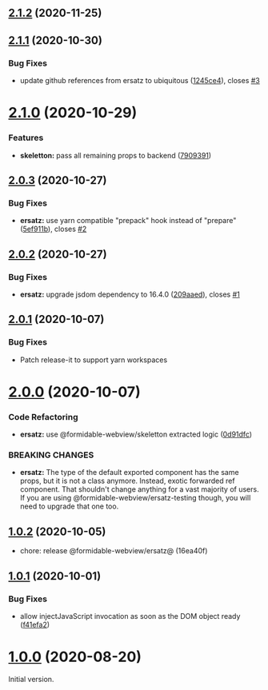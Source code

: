 ## [2.1.2](https://github.com/formidable-webview/ubiquitous/compare/@formidable-webview/ersatz@2.1.1...@formidable-webview/ersatz@2.1.2) (2020-11-25)

## [2.1.1](https://github.com/formidable-webview/ubiquitous/compare/@formidable-webview/ersatz@2.1.0...@formidable-webview/ersatz@2.1.1) (2020-10-30)


### Bug Fixes

* update github references from ersatz to ubiquitous ([1245ce4](https://github.com/formidable-webview/ubiquitous/commit/1245ce43f04e939a99e130cdb3d18213599bd071)), closes [#3](https://github.com/formidable-webview/ubiquitous/issues/3)

# [2.1.0](https://github.com/formidable-webview/ersatz/compare/@formidable-webview/ersatz@2.0.3...@formidable-webview/ersatz@2.1.0) (2020-10-29)


### Features

* **skeletton:** pass all remaining props to backend ([7909391](https://github.com/formidable-webview/ersatz/commit/7909391c7ebbd91e0821703b340544c245f9a8e4))

## [2.0.3](https://github.com/formidable-webview/ersatz/compare/@formidable-webview/ersatz@2.0.2...@formidable-webview/ersatz@2.0.3) (2020-10-27)


### Bug Fixes

* **ersatz:** use yarn compatible "prepack" hook instead of "prepare" ([5ef911b](https://github.com/formidable-webview/ersatz/commit/5ef911b351302412b34450a9889fd97b6013728f)), closes [#2](https://github.com/formidable-webview/ersatz/issues/2)

## [2.0.2](https://github.com/formidable-webview/ersatz/compare/@formidable-webview/ersatz@2.0.1...@formidable-webview/ersatz@2.0.2) (2020-10-27)


### Bug Fixes

* **ersatz:** upgrade jsdom dependency to 16.4.0 ([209aaed](https://github.com/formidable-webview/ersatz/commit/209aaedbbc274f11eb12bcfe81b556d875bc4c20)), closes [#1](https://github.com/formidable-webview/ersatz/issues/1)

## [2.0.1](https://github.com/formidable-webview/ersatz/compare/@formidable-webview/ersatz@2.0.0...@formidable-webview/ersatz@2.0.1) (2020-10-07)

### Bug Fixes

- Patch release-it to support yarn workspaces

# [2.0.0](https://github.com/formidable-webview/ersatz/compare/@formidable-webview/ersatz-testing@2.0.0...@formidable-webview/ersatz@2.0.0) (2020-10-07)


### Code Refactoring

* **ersatz:** use @formidable-webview/skeletton extracted logic ([0d91dfc](https://github.com/formidable-webview/ersatz/commit/0d91dfc2c69fe1e15f5732320d361d7c7d228154))


### BREAKING CHANGES

* **ersatz:** The type of the default exported component has the same
props, but it is not a class anymore. Instead, exotic forwarded ref
component. That shouldn't change anything for a vast majority of users.
If you are using @formidable-webview/ersatz-testing though, you will
need to upgrade that one too.

## [1.0.2](https://github.com/formidable-webview/ersatz/compare/v1.0.1...@formidable-webview/ersatz@1.0.2) (2020-10-05)

* chore: release @formidable-webview/ersatz@ (16ea40f)


## [1.0.1](https://github.com/formidable-webview/ersatz/compare/v1.0.0...v1.0.1) (2020-10-01)


### Bug Fixes

* allow injectJavaScript invocation as soon as the DOM object ready ([f41efa2](https://github.com/formidable-webview/ersatz/commit/f41efa2efe45046b2c0ce2a88194b89772c8ea39))

# [1.0.0](https://github.com/formidable-webview/ersatz/compare/v0.10.1-alpha.5...v1.0.0) (2020-08-20)

Initial version.
